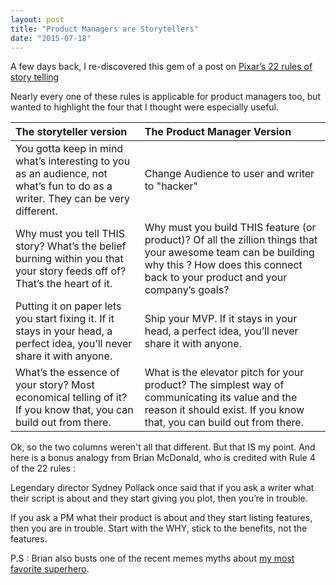 ```yaml
---
layout: post
title: "Product Managers are Storytellers"
date: "2015-07-18"
---
```


A few days back, I re-discovered this gem of a post on [Pixar’s 22 rules of story telling](http://www.aerogrammestudio.com/2013/03/07/pixars-22-rules-of-storytelling/)

Nearly every one of these rules is applicable for product managers too, but wanted to highlight the four that I thought were especially useful.

| The storyteller version     | The Product Manager Version     |
| :------------- | :------------- |
|You gotta keep in mind what’s interesting to you as an audience, not what’s fun to do as a writer. They can be very different.| Change Audience to user and writer to "hacker" |
| Why must you tell THIS story? What’s the belief burning within you that your story feeds off of? That’s the heart of it. | Why must you build THIS feature (or product)? Of all the zillion things that your awesome team can be building why this ? How does this connect back to your product and your company’s goals?|
| Putting it on paper lets you start fixing it. If it stays in your head, a perfect idea, you’ll never share it with anyone. | Ship your MVP. If it stays in your head, a perfect idea, you’ll never share it with anyone.|
|What’s the essence of your story? Most economical telling of it? If you know that, you can build out from there.| What is the elevator pitch for your product? The simplest way of communicating its value and the reason it should exist. If you know that, you can build out from there.

Ok, so the two columns weren't all that different. But that IS my point. And here is a bonus analogy from Brian McDonald, who is credited with Rule 4 of the 22 rules :

Legendary director Sydney Pollack once said that if you ask a writer what their script is about and they start giving you plot, then you’re in trouble.

If you ask a PM what their product is about and they start listing features, then you are in trouble. Start with the WHY, stick to the benefits, not the features.

P.S : Brian also busts one of the recent memes myths about [my most favorite superhero](http://www.aerogrammestudio.com/2013/03/22/the-story-spine-pixars-4th-rule-of-storytelling/).
